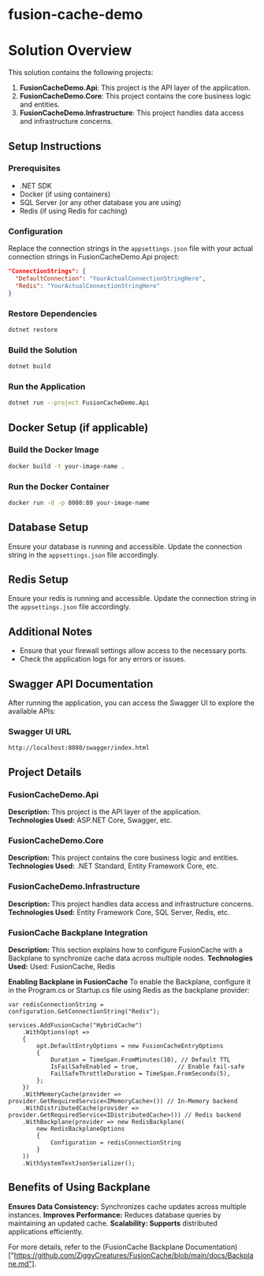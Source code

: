 # fusion-cache-demo

# Solution Overview

This solution contains the following projects:

1. **FusionCacheDemo.Api**: This project is the API layer of the application.
2. **FusionCacheDemo.Core**: This project contains the core business logic and entities.
3. **FusionCacheDemo.Infrastructure**: This project handles data access and infrastructure concerns.

## Setup Instructions

### Prerequisites

- .NET SDK
- Docker (if using containers)
- SQL Server (or any other database you are using)
- Redis (if using Redis for caching)

### Configuration

Replace the connection strings in the `appsettings.json` file with your actual connection strings in FusionCacheDemo.Api project:

```json
"ConnectionStrings": {
  "DefaultConnection": "YourActualConnectionStringHere",
  "Redis": "YourActualConnectionStringHere"
}
```

### Restore Dependencies
```sh
dotnet restore
```

### Build the Solution
```sh
dotnet build
```

### Run the Application
```sh
dotnet run --project FusionCacheDemo.Api
```

## Docker Setup (if applicable)

### Build the Docker Image
```sh
docker build -t your-image-name .
```

### Run the Docker Container
```sh
docker run -d -p 8080:80 your-image-name
```

## Database Setup
Ensure your database is running and accessible. Update the connection string in the `appsettings.json` file accordingly.

## Redis Setup
Ensure your redis is running and accessible. Update the connection string in the `appsettings.json` file accordingly.

## Additional Notes
- Ensure that your firewall settings allow access to the necessary ports.
- Check the application logs for any errors or issues.

## Swagger API Documentation
After running the application, you can access the Swagger UI to explore the available APIs:

### Swagger UI URL
```
http://localhost:8080/swagger/index.html
```

## Project Details

### FusionCacheDemo.Api
**Description:** This project is the API layer of the application.  
**Technologies Used:** ASP.NET Core, Swagger, etc.

### FusionCacheDemo.Core
**Description:** This project contains the core business logic and entities.  
**Technologies Used:** .NET Standard, Entity Framework Core, etc.

### FusionCacheDemo.Infrastructure
**Description:** This project handles data access and infrastructure concerns.  
**Technologies Used:** Entity Framework Core, SQL Server, Redis, etc.

### FusionCache Backplane Integration
**Description:** This section explains how to configure FusionCache with a Backplane to synchronize cache data across multiple nodes.
**Technologies Used:** Used: FusionCache, Redis

**Enabling Backplane in FusionCache** To enable the Backplane, configure it in the Program.cs or Startup.cs file using Redis as the backplane provider:

```
var redisConnectionString = configuration.GetConnectionString("Redis");

services.AddFusionCache("HybridCache")
    .WithOptions(opt =>
    {
        opt.DefaultEntryOptions = new FusionCacheEntryOptions
        {
            Duration = TimeSpan.FromMinutes(10), // Default TTL
            IsFailSafeEnabled = true,           // Enable fail-safe
            FailSafeThrottleDuration = TimeSpan.FromSeconds(5),
        };
    })
    .WithMemoryCache(provider => provider.GetRequiredService<IMemoryCache>()) // In-Memory backend
    .WithDistributedCache(provider => provider.GetRequiredService<IDistributedCache>()) // Redis backend
    .WithBackplane(provider => new RedisBackplane(
        new RedisBackplaneOptions
        {
            Configuration = redisConnectionString
        }
    ))
    .WithSystemTextJsonSerializer();
```   

## Benefits of Using Backplane
**Ensures Data Consistency:** Synchronizes cache updates across multiple instances.
**Improves Performance:** Reduces database queries by maintaining an updated cache.
**Scalability: Supports** distributed applications efficiently.

For more details, refer to the (FusionCache Backplane Documentation)["https://github.com/ZiggyCreatures/FusionCache/blob/main/docs/Backplane.md"].